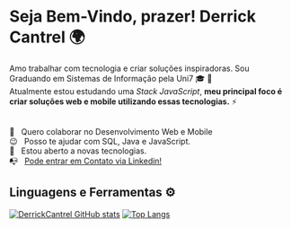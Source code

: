 # Seja Bem-Vindo, prazer! Derrick Cantrel 🌍

Amo trabalhar com tecnologia e criar soluções inspiradoras.
Sou Graduando em Sistemas de Informação pela Uni7 :mortar_board: :rocket:
<br/> Atualmente estou estudando uma *Stack JavaScript*, **meu principal foco
é criar soluções web e mobile utilizando essas tecnologias.** :zap:

<br/> :purple_heart: &nbsp; Quero colaborar no Desenvolvimento Web e Mobile
<br/> :wink: &nbsp; Posso te ajudar com SQL, Java e JavaScript.
<br/> :dart: &nbsp; Estou aberto a novas tecnologias.
<br/> :mailbox_with_no_mail: &nbsp; [Pode entrar em Contato via Linkedin!](https://www.linkedin.com/in/derrick-cantrel-49541516b/)

## Linguagens e Ferramentas ⚙
[![DerrickCantrel GitHub stats](https://github-readme-stats.vercel.app/api?username=derrickcantrel)](https://github-readme-stats.vercel.app/api?username=derrickcantrel)
[![Top Langs](https://github-readme-stats.vercel.app/api/top-langs/?username=derrickcantrel&layout=compact)](https://github.com/derrickcantrel/github-readme-stats)
